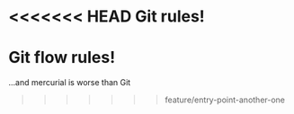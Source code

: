 <<<<<<< HEAD
Git rules!
=======
Git flow rules!
=======
...and mercurial is worse than Git
>>>>>>> feature/entry-point-another-one
